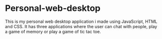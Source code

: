 # Personal-web-desktop
This is my personal web desktop application i made using JavaScript, HTML and CSS. It has three applications where the user can chat with people, play a game of memory or play a game of tic tac toe. 
